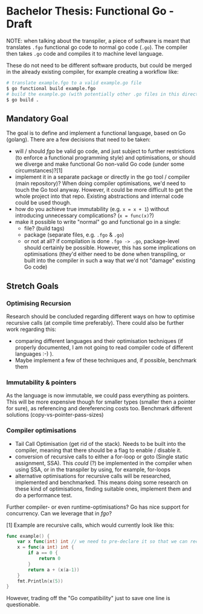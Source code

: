 # Bachelor Thesis: Functional Go - Draft

NOTE:
when talking about the transpiler, a piece of software is meant that translates
`.fgo` functional go code to normal go code (`.go`).
The compiler then takes `.go` code and compiles it to machine level language.

These do not need to be different software products, but could be merged
in the already existing compiler, for example creating a workflow like:

```sh
# translate example.fgo to a valid example.go file
$ go functional build example.fgo
# build the example.go (with potentially other .go files in this directory)
$ go build .
```


## Mandatory Goal

The goal is to define and implement a functional language, based on Go (golang).
There are a few decisions that need to be taken:

- will / should _fgo_ be valid go code, and just subject to further restrictions
  (to enforce a functional programming style) and optimisations, or should we
  diverge and make functional Go non-valid Go code (under some circumstances)?[1]
- implement it in a separate package or directly in the go tool / compiler (main repository)?
  When doing compiler optimisations, we'd need to touch the Go tool anyway. However,
  it could be more difficult to get the whole project into that repo. Existing
  abstractions and internal code could be used though.
- how do you achieve true immutability (e.g. `x = x + 1`) without introducing
  unnecessary complications? (`x = func(x)`?)
- make it possible to write "normal" go and functional go in a single:
  - file? (build tags)
  - package (separate files, e.g. `.fgo` & `.go`)
  - or not at all? if compilation is done `.fgo -> .go`, package-level should
  certainly be possible. However, this has some implications on optimisations
  (they'd either need to be done when transpiling, or built into the compiler
  in such a way that we'd not "damage" existing Go code)

## Stretch Goals

### Optimising Recursion

Research should be concluded regarding different ways on how to optimise recursive
calls (at compile time preferably). There could also be further work regarding this:
- comparing different languages and their optimisation techniques (if properly documented,
  I am not going to read compiler code of different languages :-) ).
- Maybe implement a few of these techniques and, if possible, benchmark them

### Immutability & pointers

As the language is now immutable, we could pass everything as pointers. This will
be more expensive though for smaller types (smaller then a pointer for sure), as
referencing and dereferencing costs too.
Benchmark different solutions (copy-vs-pointer-pass-sizes)

### Compiler optimisations

- Tail Call Optimisation (get rid of the stack). Needs to be built into the compiler,
  meaning that there should be a flag to enable / disable it.
- conversion of recursive calls to either a for-loop or goto (Single static assignment, SSA).
  This _could_ (?) be implemented in the compiler when using SSA, or in the transpiler
  by using, for example, for-loops
- alternative optimisations for recursive calls will be researched, implemented and benchmarked.
  This means doing some research on these kind of optimisations, finding suitable ones,
  implement them and do a performance test.

Further compiler- or even runtime-optimisations?
Go has nice support for concurrency. Can we leverage that in _fgo_?




[1]
Example are recursive calls, which would currently look like this:

```go
func example() {
    var x func(int) int // we need to pre-declare it so that we can recursively call it
    x = func(a int) int {
        if a == 0 {
            return 0
        }
        return a + (x(a-1))
    }
    fmt.Println(x(5))
}
```

However, trading off the "Go compatibility" just to save one line is questionable.
